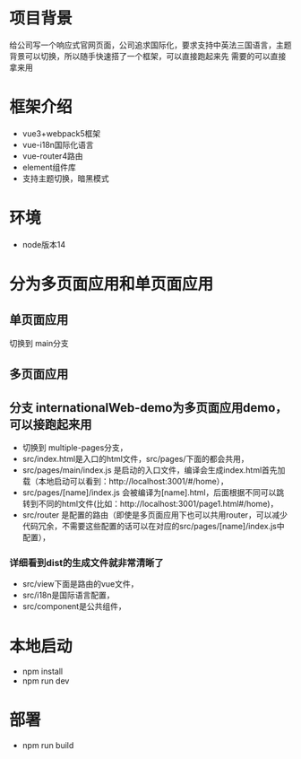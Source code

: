 # 项目背景
给公司写一个响应式官网页面，公司追求国际化，要求支持中英法三国语言，主题背景可以切换，所以随手快速搭了一个框架，可以直接跑起来先
需要的可以直接拿来用
# 框架介绍
* vue3+webpack5框架
* vue-i18n国际化语言
* vue-router4路由
* element组件库
* 支持主题切换，暗黑模式
# 环境
* node版本14 
 
# 分为多页面应用和单页面应用
## 单页面应用
   切换到 main分支
## 多页面应用
## 分支 internationalWeb-demo为多页面应用demo，可以接跑起来用

   * 切换到 multiple-pages分支，
   * src/index.html是入口的html文件，src/pages/下面的都会共用，
   * src/pages/main/index.js 是启动的入口文件，编译会生成index.html首先加载（本地启动可以看到：http://localhost:3001/#/home），
   * src/pages/[name]/index.js 会被编译为[name].html，后面根据不同可以跳转到不同的html文件(比如：http://localhost:3001/page1.html#/home)，
   * src/router 是配置的路由（即使是多页面应用下也可以共用router，可以减少代码冗余，不需要这些配置的话可以在对应的src/pages/[name]/index.js中配置），
   ### 详细看到dist的生成文件就非常清晰了
   * src/view下面是路由的vue文件，
   * src/i18n是国际语言配置，
   * src/component是公共组件，
# 本地启动
* npm install
* npm run dev
# 部署
* npm run build


